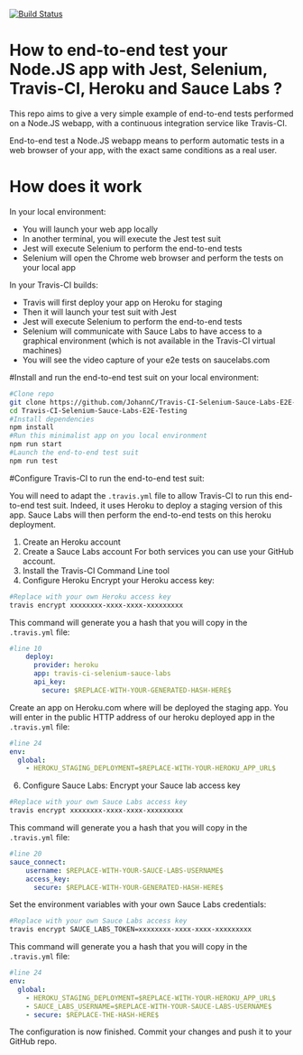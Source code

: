 [![Build Status](https://travis-ci.org/JohannC/Travis-CI-Selenium-Sauce-Labs-E2E-Testing.svg?branch=master)](https://travis-ci.org/JohannC/Travis-CI-Selenium-Sauce-Labs-E2E-Testing)

# How to end-to-end test your Node.JS app with Jest, Selenium, Travis-CI, Heroku and Sauce Labs ?

This repo aims to give a very simple example of end-to-end tests performed on a Node.JS webapp, with a continuous integration service like Travis-CI.

End-to-end test a Node.JS webapp means to perform automatic tests in a web browser of your app, with the exact same conditions as a real user.

# How does it work
In your local environment:
* You will launch your web app locally
* In another terminal, you will execute the Jest test suit
* Jest will execute Selenium to perform the end-to-end tests
* Selenium will open the Chrome web browser and perform the tests on your local app

In your Travis-CI builds:
* Travis will first deploy your app on Heroku for staging
* Then it will launch your test suit with Jest
* Jest will execute Selenium to perform the end-to-end tests
* Selenium will communicate with Sauce Labs to have access to a graphical environment (which is not available in the Travis-CI virtual machines)
* You will see the video capture of your e2e tests on saucelabs.com

#Install and run the end-to-end test suit on your local environment:  
```bash
#Clone repo
git clone https://github.com/JohannC/Travis-CI-Selenium-Sauce-Labs-E2E-Testing.git
cd Travis-CI-Selenium-Sauce-Labs-E2E-Testing
#Install dependencies
npm install
#Run this minimalist app on you local environment
npm run start
#Launch the end-to-end test suit
npm run test
```

#Configure Travis-CI to run the end-to-end test suit:

You will need to adapt the `.travis.yml` file to allow Travis-CI to run this end-to-end test suit. Indeed, it uses Heroku to deploy a staging version of this app. Sauce Labs will then perform the end-to-end tests on this heroku deployment.
1. Create an Heroku account
2. Create a Sauce Labs account
For both services you can use your GitHub account.
3. Install the Travis-CI Command Line tool
4. Configure Heroku
Encrypt your Heroku access key:
```bash
#Replace with your own Heroku access key
travis encrypt xxxxxxxx-xxxx-xxxx-xxxxxxxxx
```
This command will generate you a hash that you will copy in the `.travis.yml` file:
```yaml
#line 10
    deploy:
      provider: heroku
      app: travis-ci-selenium-sauce-labs
      api_key:
        secure: $REPLACE-WITH-YOUR-GENERATED-HASH-HERE$
```
Create an app on Heroku.com where will be deployed the staging app. You will enter in the public HTTP address of our heroku deployed app in the `.travis.yml` file:
```yaml
#line 24
env:
  global:
    - HEROKU_STAGING_DEPLOYMENT=$REPLACE-WITH-YOUR-HEROKU_APP_URL$
```
6. Configure Sauce Labs:
Encrypt your Sauce lab access key
```bash
#Replace with your own Sauce Labs access key
travis encrypt xxxxxxxx-xxxx-xxxx-xxxxxxxxx
```
This command will generate you a hash that you will copy in the `.travis.yml` file:
```yaml
#line 20
sauce_connect:
    username: $REPLACE-WITH-YOUR-SAUCE-LABS-USERNAME$
    access_key:
      secure: $REPLACE-WITH-YOUR-GENERATED-HASH-HERE$
```
Set the environment variables with your own Sauce Labs credentials:
```bash
#Replace with your own Sauce Labs access key
travis encrypt SAUCE_LABS_TOKEN=xxxxxxxx-xxxx-xxxx-xxxxxxxxx
```
This command will generate you a hash that you will copy in the `.travis.yml` file:
```yaml
#line 24
env:
  global:
    - HEROKU_STAGING_DEPLOYMENT=$REPLACE-WITH-YOUR-HEROKU_APP_URL$
    - SAUCE_LABS_USERNAME=$REPLACE-WITH-YOUR-SAUCE-LABS-USERNAME$
    - secure: $REPLACE-THE-HASH-HERE$
```

The configuration is now finished. Commit your changes and push it to your GitHub repo. 

